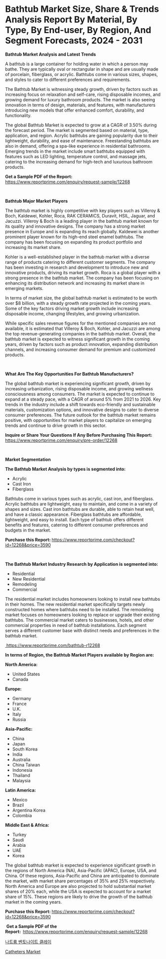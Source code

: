 <p><h1>Bathtub Market Size, Share & Trends Analysis Report By Material, By Type, By End-user, By Region, And Segment Forecasts, 2024 - 2031</h1></p><p><strong>Bathtub Market Analysis and Latest Trends</strong></p>
<p><p>A bathtub is a large container for holding water in which a person may bathe. They are typically oval or rectangular in shape and are usually made of porcelain, fiberglass, or acrylic. Bathtubs come in various sizes, shapes, and styles to cater to different preferences and requirements.</p><p>The Bathtub Market is witnessing steady growth, driven by factors such as increasing focus on relaxation and self-care, rising disposable incomes, and growing demand for luxury bathroom products. The market is also seeing innovation in terms of design, materials, and features, with manufacturers introducing new models that offer enhanced comfort, durability, and functionality.</p><p>The global Bathtub Market is expected to grow at a CAGR of 3.50% during the forecast period. The market is segmented based on material, type, application, and region. Acrylic bathtubs are gaining popularity due to their lightweight, durability, and ease of maintenance. Freestanding bathtubs are also in demand, offering a spa-like experience in residential bathrooms. Emerging trends in the market include smart bathtubs equipped with features such as LED lighting, temperature control, and massage jets, catering to the increasing demand for high-tech and luxurious bathroom products.</p></p>
<p><strong>Get a Sample PDF of the Report:&nbsp;</strong> <a href="https://www.reportprime.com/enquiry/request-sample/12268">https://www.reportprime.com/enquiry/request-sample/12268</a></p>
<p>&nbsp;</p>
<p><strong>Bathtub Major Market Players</strong></p>
<p><p>The bathtub market is highly competitive with key players such as Villeroy & Boch, Kaldewei, Kohler, Roca, RAK CERAMICS, Duravit, HSIL, Jaguar, and Jacuzzi. Villeroy & Boch is a leading player in the bathtub market known for its quality and innovative designs. The company has a strong market presence in Europe and is expanding its reach globally. Kaldewei is another prominent player known for its high-end steel enamel bathtubs. The company has been focusing on expanding its product portfolio and increasing its market share.</p><p>Kohler is a well-established player in the bathtub market with a diverse range of products catering to different customer segments. The company has been investing in research and development to introduce new and innovative products, driving its market growth. Roca is a global player with a strong presence in the bathtub market. The company has been focusing on enhancing its distribution network and increasing its market share in emerging markets.</p><p>In terms of market size, the global bathtub market is estimated to be worth over $8 billion, with a steady growth rate projected in the coming years. Some of the key factors driving market growth include increasing disposable income, changing lifestyles, and growing urbanization.</p><p>While specific sales revenue figures for the mentioned companies are not available, it is estimated that Villeroy & Boch, Kohler, and Jacuzzi are among the top revenue-generating companies in the bathtub market. Overall, the bathtub market is expected to witness significant growth in the coming years, driven by factors such as product innovation, expanding distribution channels, and increasing consumer demand for premium and customized products.</p></p>
<p>&nbsp;</p>
<p><strong>What Are The Key Opportunities For Bathtub Manufacturers?</strong></p>
<p><p>The global bathtub market is experiencing significant growth, driven by increasing urbanization, rising disposable income, and growing wellness consciousness among consumers. The market is expected to continue to expand at a steady pace, with a CAGR of around 5% from 2021 to 2026. Key trends in the industry include a shift towards eco-friendly and sustainable materials, customization options, and innovative designs to cater to diverse consumer preferences. The future outlook for the bathtub market remains positive, with opportunities for market players to capitalize on emerging trends and continue to drive growth in this sector.</p></p>
<p><strong>Inquire or Share Your Questions If Any Before Purchasing This Report:</strong> <a href="https://www.reportprime.com/enquiry/pre-order/12268">https://www.reportprime.com/enquiry/pre-order/12268</a></p>
<p>&nbsp;</p>
<p><strong>Market Segmentation</strong></p>
<p><strong>The Bathtub Market Analysis by types is segmented into:</strong></p>
<p><ul><li>Acrylic</li><li>Cast Iron</li><li>Fiberglass</li></ul></p>
<p><p>Bathtubs come in various types such as acrylic, cast iron, and fiberglass. Acrylic bathtubs are lightweight, easy to maintain, and come in a variety of shapes and sizes. Cast iron bathtubs are durable, able to retain heat well, and have a classic appearance. Fiberglass bathtubs are affordable, lightweight, and easy to install. Each type of bathtub offers different benefits and features, catering to different consumer preferences and budgets in the market.</p></p>
<p><strong>Purchase this Report:&nbsp;</strong><a href="https://www.reportprime.com/checkout?id=12268&price=3590">https://www.reportprime.com/checkout?id=12268&price=3590</a></p>
<p>&nbsp;</p>
<p><strong>The Bathtub Market Industry Research by Application is segmented into:</strong></p>
<p><ul><li>Residential</li><li>New Residential</li><li>Remodeling</li><li>Commercial</li></ul></p>
<p><p>The residential market includes homeowners looking to install new bathtubs in their homes. The new residential market specifically targets newly constructed homes where bathtubs need to be installed. The remodeling market focuses on homeowners looking to replace or upgrade their existing bathtubs. The commercial market caters to businesses, hotels, and other commercial properties in need of bathtub installations. Each segment serves a different customer base with distinct needs and preferences in the bathtub market.</p></p>
<p><a href="https://www.reportprime.com/bathtub-r12268">&nbsp;https://www.reportprime.com/bathtub-r12268</a></p>
<p><strong>In terms of Region, the Bathtub Market Players available by Region are:</strong></p>
<p>
    <p> <strong> North America: </strong>
        <ul>
            <li>United States</li>
            <li>Canada</li>
        </ul>
        </p> 
    <p> <strong> Europe: </strong>
        <ul>
            <li>Germany</li>
            <li>France</li>
            <li>U.K.</li>
            <li>Italy</li>
            <li>Russia</li>
        </ul>
        </p> 
    <p> <strong> Asia-Pacific: </strong>
        <ul>
            <li>China</li>
            <li>Japan</li>
            <li>South Korea</li>
            <li>India</li>
            <li>Australia</li>
            <li>China Taiwan</li>
            <li>Indonesia</li>
            <li>Thailand</li>
            <li>Malaysia</li>
        </ul>
        </p> 
    <p> <strong> Latin America: </strong>
        <ul>
            <li>Mexico</li>
            <li>Brazil</li>
            <li>Argentina Korea</li>
            <li>Colombia</li>
        </ul>
        </p> 
    <p> <strong> Middle East & Africa: </strong>
        <ul>
            <li>Turkey</li>
            <li>Saudi</li>
            <li>Arabia</li>
            <li>UAE</li>
            <li>Korea</li>
        </ul>
    </p>
    </p>
<p><p>The global bathtub market is expected to experience significant growth in the regions of North America (NA), Asia-Pacific (APAC), Europe, USA, and China. Of these regions, Asia-Pacific and China are anticipated to dominate the market, with market share percentages of 35% and 25% respectively. North America and Europe are also projected to hold substantial market shares of 20% each, while the USA is expected to account for a market share of 15%. These regions are likely to drive the growth of the bathtub market in the coming years.</p></p>
<p><strong>Purchase this Report: </strong><a href="https://www.reportprime.com/checkout?id=12268&price=3590">https://www.reportprime.com/checkout?id=12268&price=3590</a></p>
<p>&nbsp;<strong>Get a Sample PDF of the Report:&nbsp;&nbsp;</strong><a href="https://www.reportprime.com/enquiry/request-sample/12268">https://www.reportprime.com/enquiry/request-sample/12268</a></p>
<p><strong></strong></p>
<p><p><a href="https://github.com/plelbej847484502/Market-Research-Report-List-4/blob/main/8632910101762.md">나트륨 벤토나이트 클레이</a></p><p><a href="https://medium.com/@willowbruen/catheters-market-trends-focusing-on-catheters-market-insight-and-forecast-analysis-2024-2031-25df94c9d282">Catheters Market</a></p></p>